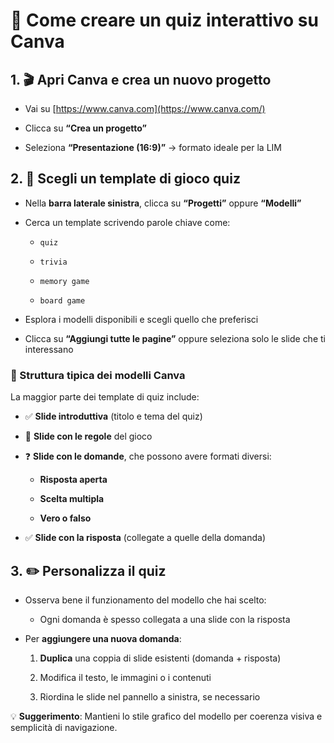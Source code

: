 # 🧩 Come creare un quiz interattivo su Canva

## 1. 🎬 Apri Canva e crea un nuovo progetto

- Vai su [https://www.canva.com](https://www.canva.com/)
    
- Clicca su **“Crea un progetto”**
    
- Seleziona **“Presentazione (16:9)”** → formato ideale per la LIM
    

## 2. 🎨 Scegli un template di gioco quiz

- Nella **barra laterale sinistra**, clicca su **“Progetti”** oppure **“Modelli”**
    
- Cerca un template scrivendo parole chiave come:
    
    - `quiz`
        
    - `trivia`
        
    - `memory game`
        
    - `board game`
        
- Esplora i modelli disponibili e scegli quello che preferisci
    
- Clicca su **“Aggiungi tutte le pagine”** oppure seleziona solo le slide che ti interessano
    

### 🧱 Struttura tipica dei modelli Canva

La maggior parte dei template di quiz include:

- ✅ **Slide introduttiva** (titolo e tema del quiz)
    
- 📝 **Slide con le regole** del gioco
    
- ❓ **Slide con le domande**, che possono avere formati diversi:
    
    - **Risposta aperta**
        
    - **Scelta multipla**
        
    - **Vero o falso**
        
- ✅ **Slide con la risposta** (collegate a quelle della domanda)
    

## 3. ✏️ Personalizza il quiz

- Osserva bene il funzionamento del modello che hai scelto:
    
    - Ogni domanda è spesso collegata a una slide con la risposta
        
- Per **aggiungere una nuova domanda**:
    
    1. **Duplica** una coppia di slide esistenti (domanda + risposta)
        
    2. Modifica il testo, le immagini o i contenuti
        
    3. Riordina le slide nel pannello a sinistra, se necessario
        

💡 **Suggerimento**: Mantieni lo stile grafico del modello per coerenza visiva e semplicità di navigazione.
